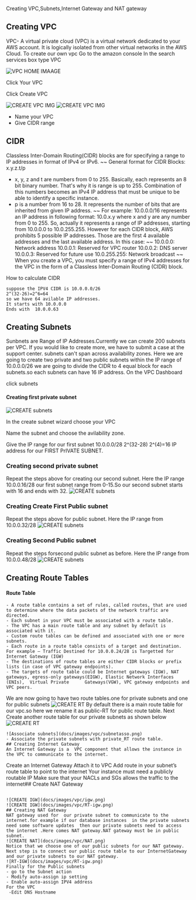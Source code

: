 Creating VPC,Subnets,Internet Gateway and NAT gateway

## Creating VPC
VPC- A virtual private cloud (VPC) is a virtual network dedicated to your AWS account. It is logically isolated from other virtual networks in the AWS Cloud.
To create our own vpc
Go to the amazon console
In the search services box  type VPC

![VPC HOME IMAAGE](docs/images/vpc/VPC_home.png)

Click Your VPC

Click Create VPC

![CREATE VPC IMG](docs/images/vpc/create_vpc.png)
![CREATE VPC IMG](docs/images/vpc/create_vpc_wizard.png)
- Name your VPC
- Give CIDR range
## CIDR
Classless Inter-Domain Routing(CIDR) blocks are for specifying a range to IP addresses in format of IPv4 or IPv6.
~~
General format for CIDR Blocks: x.y.z.t/p
- x, y, z and t are numbers from 0 to 255. Basically, each represents an 8 bit binary number. That's why it is range is up to 255. Combination of this numbers becomes an IPv4 IP address that must be unique to be able to identify a specific instance. 
- p is a number from 16 to 28. It represents the number of bits that are inherited from given IP address.
~~
For example: 10.0.0.0/16 represents an IP address in following format: 
10.0.x.y where x and y are any number from 0 to 255. 
So, actually it represents a range of IP addresses, starting from 10.0.0.0 to 10.0.255.255.
However for each CIDR block, AWS prohibits 5 possible IP addresses. Those are the first 4 available addresses and the last available address. In this case:
~~
10.0.0.0: Network address
10.0.0.1: Reserved for VPC router
10.0.0.2: DNS server
10.0.0.3: Reserved for future use
10.0.255.255: Network broadcast 
~~
When you create a VPC, you must specify a range of IPv4 addresses for the VPC in the form of a Classless Inter-Domain Routing (CIDR) block.

How to calculate CIDR 
~~~
suppose the IPV4 CIDR is 10.0.0.0/26
2^(32-26)=2^6=64 
so we have 64 avilable IP addresses.
It starts with 10.0.0.0
Ends with  10.0.0.63
~~~

## Creating Subnets
Sunbnets are Range of IP Addresses.Currently we can create 200 subnets per VPC. If you would like to create more, we have to submit a case at the support center.
subnets can't span across availability zones.
Here we are going to create two private and two public subnets within the IP range of 10.0.0.0/26
we are going to divide the CIDR to 4 equal block for each subnets.so each subnets can have 16 IP address.
On the VPC Dashboard

click subnets
#### Creating first private subnet
![CREATE subnets](docs/images/vpc/private-a.png)

In the create subnet wizard choose your VPC

Name the subnet and choose the avilability zone.

Give the IP range for our first subnet
10.0.0.0/28
2^(32-28)
2^(4)=16 IP address for our FIRST PrIVATE SUBNET.
### Creating second private subnet
Repeat the steps above for creating our second subnet.
Here the IP range
10.0.0.16/28
our first subnet range from 0-15.So our second subnet starts with 16 and ends with 32.
![CREATE subnets](docs/images/vpc/private-b.png)
### Creating Create First Public subnet
Repeat the steps above for public subnet.
Here the IP range from
10.0.0.32/28
![CREATE subnets](docs/images/vpc/public-a.png)
### Creating Second Public subnet
Repeat the steps forsecond  public subnet as before.
Here the IP range from
10.0.0.48/28
![CREATE subnets](docs/images/vpc/public-b.png)
## Creating Route Tables
#### Route Table
~~~
- A route table contains a set of rules, called routes, that are used to determine where the data packets of the network traffic are directed.
- Each subnet in your VPC must be associated with a route table. 
- The VPC has a main route table and any subnet by default is associated with it.
- Custom route tables can be defined and associated with one or more subnets.
- Each route in a route table consists of a target and destination. For example – Traffic Destined for 10.0.0.24/28 is Targetted for Internet Gateway (IGW)
- The destinations of route tables are either CIDR blocks or prefix lists (in case of VPC gateway endpoints).
- The targets of route table could be Internet gateways (IGW), NAT gateways, egress-only gateways(EIGW), Elastic Network Interfaces (ENIs),  Virtual Private      Gateways(VGW), VPC gateway endpoints and VPC peers.
~~~
We are now going to have two route tables.one for private subnets and one for public subnets
![CREATE RT](docs/images/vpc/public_route_table.png)
By default there is a main route table for our vpc.so here we rename it as public-RT for public route table.
Next Create another route table for our private subnets as shown below
![CREATE RT](docs/images/vpc/private-rt.png)
~~~After creating the subnets we have to associate the subnets to the route table.
![Associate subnets](docs/images/vpc/subnetasso.png)
- Associate the private subnets with private_RT route table.
## Creating Internet Gateway
An Internet Gateway is a  VPC component that allows the instance in the VPC to communicate to the internet.
~~~
Create an Internet Gateway
Attach it to VPC
Add route in your subnet’s route table to point to the internet
Your instance must need a publicly routable IP
Make sure that your NACLs and SGs allows the traffic to the internet## Create NAT Gateway
~~~

![CREATE IGW](docs/images/vpc/igw.png)
![CREATE IGW](docs/images/vpc/RT-igw.png)
## Creating NAT Gateway
NAT gateway used for  our private subnet to communicate to the internet.for example if our database instances  in the private subnets need some software updates  then our private subnets need to access the internet .Here comes NAT gateway.NAT gateway must be in public subnet.
![CREATE NAT](docs/images/vpc/NAT.png)
Notice that we choose one of our public subnets for our NAT gateway.
Next step is to connect our public route table to our InternetGateway and our private subnets to our NAT gateway.
![RT-IGW](docs/images/vpc/RT-igw.png)
Finally for the Public subnets 
- go to the Subnet action
- Modify auto-assign ip setting
- Enable auto-assign IPV4 address
For the VPC
 -Edit DNS Hostname

